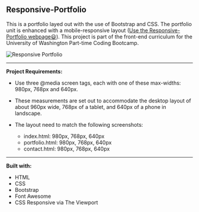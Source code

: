 ## Responsive-Portfolio

This is a portfolio layed out with the use of Bootstrap and CSS. The portfolio unit is enhanced with a mobile-responsive layout ([Use the Responsive-Portfolio webpage:smiley:](https://heidijvr.github.io/Responsive-Portfolio/portfolio.html)).
This project is part of the front-end curriculum for the University of Washington Part-time Coding Bootcamp. 

<img src="https://github.com/Heidijvr/Responsive-Portfolio/blob/master/images/screenshotPortfolio.png" alt="Responsive Portfolio">


-----

**Project Requirements:**

* Use three @media screen tags, each with one of these max-widths: 980px, 768px and 640px.
* These measurements are set out to accommodate the desktop layout of about 960px wide, 768px of a tablet, and 640px of a phone in landscape.

* The layout need to match the following screenshots:
  * index.html: 980px, 768px, 640px
  * portfolio.html: 980px, 768px, 640px
  * contact.html: 980px, 768px, 640px

-----

**Built with:**

* HTML
* CSS
* Bootstrap
* Font Awesome
* CSS Responsive via The Viewport  
